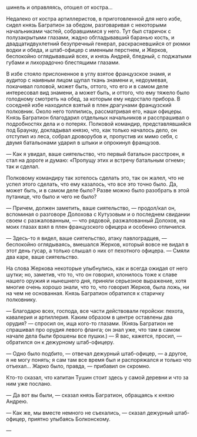 шинель и оправляясь, отошел от костра…

Недалеко от костра артиллеристов, в приготовленной для него избе, сидел князь Багратион за обедом, разговаривая с некоторыми начальниками частей, собравшимися у него. Тут был старичок с полузакрытыми глазами, жадно обгладывавший баранью кость, и двадцатидвухлетний безупречный генерал, раскрасневшийся от рюмки водки и обеда, и штаб-офицер с именным перстнем, и Жерков, беспокойно оглядывавший всех, и князь Андрей, бледный, с поджатыми губами и лихорадочно блестящими глазами.

В избе стояло прислоненное в углу взятое французское знамя, и аудитор с наивным лицом щупал ткань знамени и, недоумевая, покачивал головой, может быть, оттого, что его и в самом деле интересовал вид знамени, а может быть, и оттого, что ему тяжело было голодному смотреть на обед, за которым ему недостало прибора. В соседней избе находился взятый в плен драгунами французский полковник. Около него толпились, рассматривая его, наши офицеры. Князь Багратион благодарил отдельных начальников и расспрашивал о подробностях дела и о потерях. Полковой командир, представлявшийся под Браунау, докладывал князю, что, как только началось дело, он отступил из леса, собрал дроворубов и, пропустив их мимо себя, с двумя батальонами ударил в штыки и опрокинул французов.

— Как я увидал, ваше сиятельство, что первый батальон расстроен, я стал на дороге и думаю: «Пропущу этих и встречу батальным огнем»; так и сделал.

Полковому командиру так хотелось сделать это, так он жалел, что не успел этого сделать, что ему казалось, что все это точно было. Да, может быть, и в самом деле было? Разве можно было разобрать в этой путанице, что было и чего не было?

— Причем, должен заметить, ваше сиятельство, — продол/кал он, вспоминая о разговоре Долохова с Кутузовым и о последнем свидании своем с разжалованным, — что рядовой, разжалованный Долохов, на моих глазах взял в плен французского офицера и особенно отличился.

— Здесь-то я видел, ваше сиятельство, атаку павлоградцев, — беспокойно оглядываясь, вмешался Жерков, который вовсе не видал в этот день гусар, а только слышал о них от пехотного офицера. — Смяли два каре, ваше сиятельство.

На слова Жеркова некоторые улыбнулись, как и всегда ожидая от него шутки; но, заметив, что то, что он говорил, клонилось тоже к славе нашего оружия и нынешнего дня, приняли серьезное выражение, хотя многие очень хорошо знали, что то, что говорил Жерков, была ложь, ни на чем не основанная. Князь Багратион обратился к старичку полковнику.

— Благодарю всех, господа, все части действовали геройски: пехота, кавалерия и артиллерия. Каким образом в центре оставлены два орудия? — спросил он, ища кого-то глазами. (Князь Багратион не спрашивал про орудия левого фланга; он знал уже, что там в самом начале дела были брошены все пушки.) — Я вас, кажется, просил, — обратился он к дежурному штаб-офицеру.

— Одно было подбито, — отвечал дежурный штаб-офицер, — а другое, я не могу понять; я сам там все время был и распоряжался и только что отъехал… Жарко было, правда, — прибавил он скромно.

Кто-то сказал, что капитан Тушин стоит здесь у самой деревни и что за ним уже послано.

— Да вот вы были, — сказал князь Багратион, обращаясь к князю Андрею.

— Как же, мы вместе немного не съехались, — сказал дежурный штаб-офицер, приятно улыбаясь Болконскому.

—

